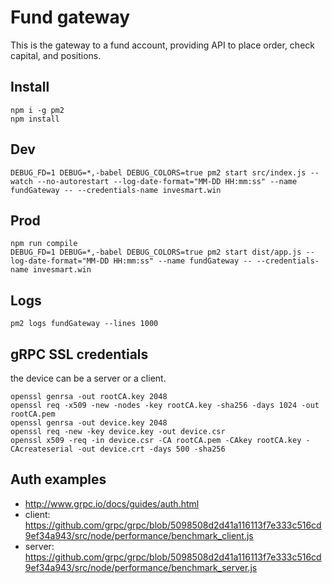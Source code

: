 # Fund gateway
This is the gateway to a fund account, providing API to place order, check capital, and positions.
## Install
```
npm i -g pm2
npm install
```

## Dev
```
DEBUG_FD=1 DEBUG=*,-babel DEBUG_COLORS=true pm2 start src/index.js --watch --no-autorestart --log-date-format="MM-DD HH:mm:ss" --name fundGateway -- --credentials-name invesmart.win
```

## Prod
```
npm run compile
DEBUG_FD=1 DEBUG=*,-babel DEBUG_COLORS=true pm2 start dist/app.js --log-date-format="MM-DD HH:mm:ss" --name fundGateway -- --credentials-name invesmart.win
```

## Logs
```
pm2 logs fundGateway --lines 1000
```

## gRPC SSL credentials
the device can be a server or a client.
```
openssl genrsa -out rootCA.key 2048
openssl req -x509 -new -nodes -key rootCA.key -sha256 -days 1024 -out rootCA.pem
openssl genrsa -out device.key 2048
openssl req -new -key device.key -out device.csr
openssl x509 -req -in device.csr -CA rootCA.pem -CAkey rootCA.key -CAcreateserial -out device.crt -days 500 -sha256
```

## Auth examples
  * http://www.grpc.io/docs/guides/auth.html
  * client: https://github.com/grpc/grpc/blob/5098508d2d41a116113f7e333c516cd9ef34a943/src/node/performance/benchmark_client.js
  * server: https://github.com/grpc/grpc/blob/5098508d2d41a116113f7e333c516cd9ef34a943/src/node/performance/benchmark_server.js
